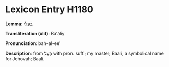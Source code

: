 # Lexicon Entry H1180

**Lemma**: בַּעֲלִי

**Transliteration (xlit)**: Baʻălîy

**Pronunciation**: bah-al-ee'

**Description**:
from בַּעַל with pron. suff.; my master; Baali, a symbolical name for Jehovah; Baali.
